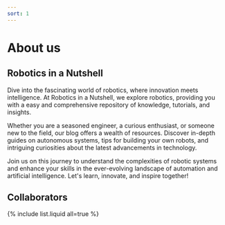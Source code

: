 ```yaml
---
sort: 1
---
```


# About us

## Robotics in a Nutshell
Dive into the fascinating world of robotics, where innovation meets intelligence. At Robotics in a Nutshell, we explore robotics, providing you with a easy and comprehensive repository of knowledge, tutorials, and insights.

Whether you are a seasoned engineer, a curious enthusiast, or someone new to the field, our blog offers a wealth of resources. Discover in-depth guides on autonomous systems, tips for building your own robots, and intriguing curiosities about the latest advancements in technology.

Join us on this journey to understand the complexities of robotic systems and enhance your skills in the ever-evolving landscape of automation and artificial intelligence. Let's learn, innovate, and inspire together!

## Collaborators

{% include list.liquid all=true %}
